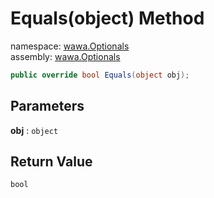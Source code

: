 # Equals\(object\) Method

namespace: [wawa\.Optionals](../../wawa.Optionals.md)<br />
assembly: [wawa\.Optionals](../../../wawa.Optionals.md)



```csharp
public override bool Equals(object obj);
```

## Parameters

__obj__ : `object`



## Return Value

`bool`



